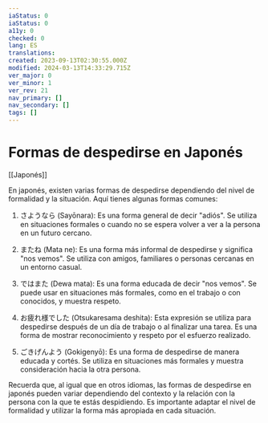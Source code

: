 ```yaml
---
iaStatus: 0
iaStatus: 0
a11y: 0
checked: 0
lang: ES
translations: 
created: 2023-09-13T02:30:55.000Z
modified: 2024-03-13T14:33:29.715Z
ver_major: 0
ver_minor: 1
ver_rev: 21
nav_primary: []
nav_secondary: []
tags: []
---
```

# Formas de despedirse en Japonés

[[Japonés]]

En japonés, existen varias formas de despedirse dependiendo del nivel de formalidad y la situación. Aquí tienes algunas formas comunes:

1. さようなら (Sayōnara): Es una forma general de decir "adiós". Se utiliza en situaciones formales o cuando no se espera volver a ver a la persona en un futuro cercano.
    
2. またね (Mata ne): Es una forma más informal de despedirse y significa "nos vemos". Se utiliza con amigos, familiares o personas cercanas en un entorno casual.
    
3. ではまた (Dewa mata): Es una forma educada de decir "nos vemos". Se puede usar en situaciones más formales, como en el trabajo o con conocidos, y muestra respeto.
    
4. お疲れ様でした (Otsukaresama deshita): Esta expresión se utiliza para despedirse después de un día de trabajo o al finalizar una tarea. Es una forma de mostrar reconocimiento y respeto por el esfuerzo realizado.
    
5. ごきげんよう (Gokigenyō): Es una forma de despedirse de manera educada y cortés. Se utiliza en situaciones más formales y muestra consideración hacia la otra persona.
    

Recuerda que, al igual que en otros idiomas, las formas de despedirse en japonés pueden variar dependiendo del contexto y la relación con la persona con la que te estás despidiendo. Es importante adaptar el nivel de formalidad y utilizar la forma más apropiada en cada situación.